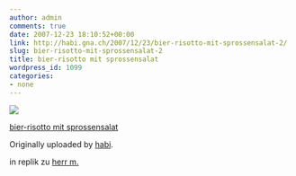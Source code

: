 ```yaml
---
author: admin
comments: true
date: 2007-12-23 18:10:52+00:00
link: http://habi.gna.ch/2007/12/23/bier-risotto-mit-sprossensalat-2/
slug: bier-risotto-mit-sprossensalat-2
title: bier-risotto mit sprossensalat
wordpress_id: 1099
categories:
- none
---
```



 [![](http://farm3.static.flickr.com/2390/2131534038_874fec9c08_m.jpg)](http://www.flickr.com/photos/habi/2131534038/)
   

 
  [bier-risotto mit sprossensalat](http://www.flickr.com/photos/habi/2131534038/)
    

  Originally uploaded by [habi](http://www.flickr.com/people/habi/).
 



in replik zu [herr m.](http://bloxxs.ch/?p=1275)  

  

